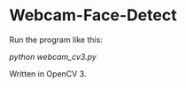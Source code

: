 
Webcam-Face-Detect
==================

Run the program like this:

*python webcam_cv3.py*

Written in OpenCV 3.